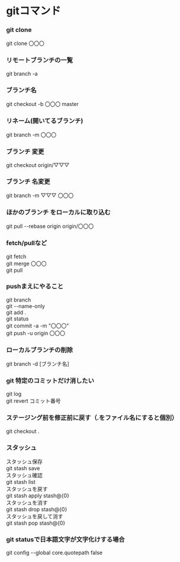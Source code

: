 # gitコマンド  
### git clone  
git clone 〇〇〇  
### リモートブランチの一覧
git branch -a  
### ブランチ名  
git checkout -b 〇〇〇 master  
### リネーム(開いてるブランチ)  
git branch -m 〇〇〇  
### ブランチ 変更  
git checkout origin/▽▽▽  

### ブランチ 名変更  
git branch -m ▽▽▽ 〇〇〇  
  
### ほかのブランチ をローカルに取り込む  
git pull --rebase origin origin/〇〇〇 

### fetch/pullなど  
git fetch  
git merge 〇〇〇  
git pull  

### pushまえにやること  
git branch  
git   --name-only  
git add .  
git status  
git commit -a -m "〇〇〇"  
git push -u origin 〇〇〇  

### ローカルブランチの削除  
git branch -d [ブランチ名] 

### git 特定のコミットだけ消したい  
git log  
git revert コミット番号  

### ステージング前を修正前に戻す（.をファイル名にすると個別）  
git checkout .  

### スタッシュ  
スタッシュ保存  
git stash save  
スタッシュ確認  
git stash list  
スタッシュを戻す  
git stash apply stash@{0}  
スタッシュを消す  
git stash drop stash@{0}  
スタッシュを戻して消す  
git stash pop stash@{0}  

### git statusで日本語文字が文字化けする場合  
git config --global core.quotepath false  


